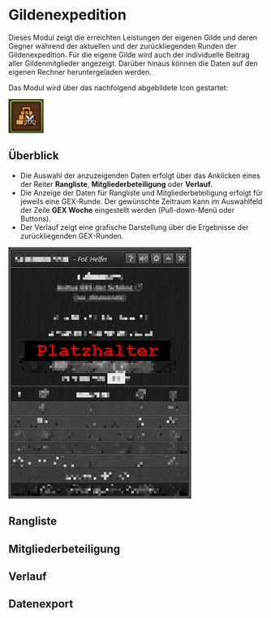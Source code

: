 # Gildenexpedition
Dieses Modul zeigt die erreichten Leistungen der eigenen Gilde und deren Gegner während der aktuellen und der zurückliegenden Runden der Gildenexpedition. Für die eigene Gilde wird auch der individuelle Beitrag aller Gildenmitglieder angezeigt. Darüber hinaus können die Daten auf den eigenen Rechner heruntergeladen werden. 

Das Modul wird über das nachfolgend abgebildete Icon gestartet:

![Icon](./.images/icon-gex.png) 

## Überblick
+ Die Auswahl der anzuzeigenden Daten erfolgt über das Anklicken eines der Reiter **Rangliste**, **Mitgliederbeteiligung** oder **Verlauf**.
+ Die Anzeige der Daten für Rangliste und Mitgliederbeteiligung erfolgt für jeweils eine GEX-Runde. 
  Der gewünschte Zeitraum kann im Auswahlfeld der Zeile **GEX Woche** eingestellt werden (Pull-down-Menü oder Buttons).
+ Der Verlauf zeigt eine grafische Darstellung über die Ergebnisse der zurückliegenden GEX-Runden.

![Icon](./.images/dummy.png) 

## Rangliste

## Mitgliederbeteiligung

## Verlauf

## Datenexport
